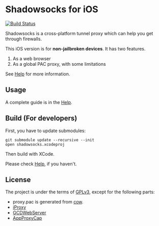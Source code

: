 Shadowsocks for iOS
=========
[![Build Status](https://travis-ci.org/shadowsocks/shadowsocks-iOS.png?branch=master)](https://travis-ci.org/shadowsocks/shadowsocks-iOS)

Shadowsocks is a cross-platform tunnel proxy which can help you get through firewalls.

This iOS version is for **non-jailbroken devices**. It has two features.

1. As a web browser
2. As a global PAC proxy, with some limitations

See [Help](https://github.com/shadowsocks/shadowsocks-iOS/wiki/Help) for more information.

Usage
-----
A complete guide is in the [Help](https://github.com/shadowsocks/shadowsocks-iOS/wiki/Help).

Build (For developers)
----------------------

First, you have to update submodules:

    git submodule update --recursive --init
    open shadowsocks.xcodeproj

Then build with XCode.

Please check [Help](https://github.com/shadowsocks/shadowsocks-iOS/wiki/Help), if you haven't.

License
-------
The project is under the terms of [GPLv3](http://opensource.org/licenses/GPL-3.0),
except for the following parts:

- proxy.pac is generated from [cow](https://github.com/cyfdecyf/cow).
- [iProxy](https://github.com/tcurdt/iProxy)
- [GCDWebServer](https://github.com/swisspol/GCDWebServer)
- [AppProxyCap](https://github.com/freewizard/AppProxyCap)

